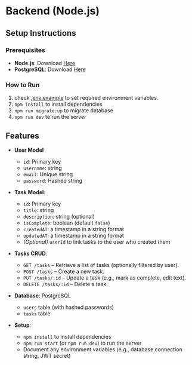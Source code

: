 # Backend (Node.js)

## Setup Instructions

### Prerequisites
- **Node.js**: Download [Here](https://nodejs.org/en/download)
- **PostgreSQL**: Download [Here](https://www.postgresql.org/download/)

### How to Run
1. check [.env.example](./.env.example) to set required environment variables.
2. `npm install` to install dependencies
3. `npm run migrate:up` to migrate database
4. `npm run dev` to run the server

## Features

- **User Model**
  - `id`: Primary key
  - `username`: string
  - `email`: Unique string
  - `password`: Hashed string

- **Task Model**:
  - `id`: Primary key
  - `title`: string
  - `description`: string (optional)
  - `isComplete`: boolean (default `false`)
  - `createdAT`: a timestamp in a string format
  - `updatedAT`: a timestamp in a string format
  - _(Optional)_ `userId` to link tasks to the user who created them

- **Tasks CRUD**:  
  - `GET /tasks` – Retrieve a list of tasks (optionally filtered by user).  
  - `POST /tasks` – Create a new task.  
  - `PUT /tasks/:id` – Update a task (e.g., mark as complete, edit text).  
  - `DELETE /tasks/:id` – Delete a task.
- **Database**: PostgreSQL
    - `users` table (with hashed passwords)
    - `tasks` table
- **Setup**:
  - `npm install` to install dependencies
  - `npm run start` (or `npm run dev`) to run the server
  - Document any environment variables (e.g., database connection string, JWT secret)